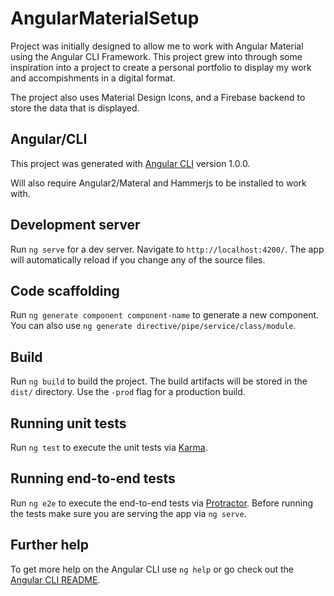 # AngularMaterialSetup

Project was initially designed to allow me to work with Angular Material using the Angular CLI Framework.  This project grew into through some inspiration into a project to create a personal portfolio to display my work and accompishments in a digital format.

The project also uses Material Design Icons, and a Firebase backend to store the data that is displayed.

## Angular/CLI
This project was generated with [Angular CLI](https://github.com/angular/angular-cli) version 1.0.0.

Will also require Angular2/Materal and Hammerjs to be installed to work with.

## Development server

Run `ng serve` for a dev server. Navigate to `http://localhost:4200/`. The app will automatically reload if you change any of the source files.

## Code scaffolding

Run `ng generate component component-name` to generate a new component. You can also use `ng generate directive/pipe/service/class/module`.

## Build

Run `ng build` to build the project. The build artifacts will be stored in the `dist/` directory. Use the `-prod` flag for a production build.

## Running unit tests

Run `ng test` to execute the unit tests via [Karma](https://karma-runner.github.io).

## Running end-to-end tests

Run `ng e2e` to execute the end-to-end tests via [Protractor](http://www.protractortest.org/).
Before running the tests make sure you are serving the app via `ng serve`.

## Further help

To get more help on the Angular CLI use `ng help` or go check out the [Angular CLI README](https://github.com/angular/angular-cli/blob/master/README.md).
